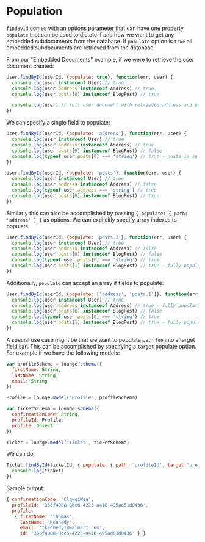 # Population

`findById` comes with an options parameter that can have one property `populate` that can be used to dictate
if and how we want to get any embedded subdocuments from the database. If `populate` option is `true` all embedded
subdocuments are retrieved from the database.

From our "Embedded Documents" example, if we were to retrieve the user document created:

```js
User.findById(userId, {populate: true}, function(err, user) {
  console.log(user instanceof User) // true
  console.log(user.address instanceof Address) // true
  console.log(user.posts[0] instanceof BlogPost) // true

  console.log(user) // full user document with retrieved address and posts subdocuments
})
```

We can specify a single field to populate:

```js
User.findById(userId, {populate: 'address'}, function(err, user) {
  console.log(user instanceof User) // true
  console.log(user.address instanceof Address) // true
  console.log(user.posts[0] instanceof BlogPost) // false
  console.log(typeof user.posts[0] === 'string') // true - posts is an array of string keys
})
```

```js
User.findById(userId, {populate: 'posts'}, function(err, user) {
  console.log(user instanceof User) // true
  console.log(user.address instanceof Address) // false
  console.log(typeof user.address === 'string') // true
  console.log(user.posts[0] instanceof BlogPost) // true
})
```

Similarly this can also be accomplished by passing `{ populate: { path: 'address' } }` as options.
We can explicitly specify array indexes to populate

```js
User.findById(userId, {populate: 'posts.1'}, function(err, user) {
  console.log(user instanceof User) // true
  console.log(user.address instanceof Address) // false
  console.log(user.posts[0] instanceof BlogPost) // false
  console.log(typeof user.posts[0] === 'string') // true
  console.log(user.posts[1] instanceof BlogPost) // true - fully populated
})
```

Additionally, `populate` can accept an array if fields to populate:

```js
User.findById(userId, {populate: ['address', 'posts.1']}, function(err, user) {
  console.log(user instanceof User) // true
  console.log(user.address instanceof Address) // true - fully populated
  console.log(user.posts[0] instanceof BlogPost) // false
  console.log(typeof user.posts[0] === 'string') // true
  console.log(user.posts[1] instanceof BlogPost) // true - fully populated
})
```

A special use case might be that we want to populate path `foo` into a target field `bar`. This can be accomplished by
specifying a `target` populate option. For example if we have the following models:

```js
var profileSchema = lounge.schema({
  firstName: String,
  lastName: String,
  email: String
})

Profile = lounge.model('Profile', profileSchema)

var ticketSchema = lounge.schema({
  confirmationCode: String,
  profileId: Profile,
  profile: Object
})

Ticket = lounge.model('Ticket', ticketSchema)
```

We can do:

```js
Ticket.findById(ticketId, { populate: { path: 'profileId', target:'profile' } }, function(err, ticket) {
  console.log(ticket)
})
```

Sample output:

```js
{ confirmationCode: 'ClqwgiWea',
  profileId: '366f4088-8dc6-4223-a418-495ad51d0436',
  profile:
   { firstName: 'Thomas',
     lastName: 'Kennedy',
     email: 'tkennedy1@walmart.com',
     id: '366f4088-8dc6-4223-a418-495ad51d0436' } }
```
